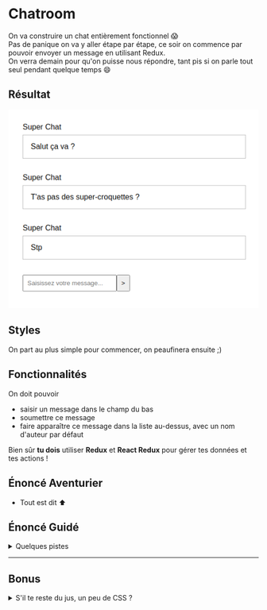 # Chatroom

On va construire un chat entièrement fonctionnel :scream:  
Pas de panique on va y aller étape par étape, ce soir on commence par pouvoir envoyer un message en utilisant Redux.  
On verra demain pour qu'on puisse nous répondre, tant pis si on parle tout seul pendant quelque temps :smile:

## Résultat

![résultat](./__docs/result.png)

## Styles

On part au plus simple pour commencer, on peaufinera ensuite ;)

## Fonctionnalités

On doit pouvoir

- saisir un message dans le champ du bas
- soumettre ce message
- faire apparaître ce message dans la liste au-dessus, avec un nom d'auteur par défaut

Bien sûr **tu dois** utiliser **Redux** et **React Redux** pour gérer tes données et tes actions !

## Énoncé Aventurier

- Tout est dit :arrow_up:

## Énoncé Guidé

<details>
  <summary>
    Quelques pistes
  </summary>

Objectif : construire la ChatRoom

## 1 - Découpage structure statique
Dans le composant racine on identifie les zones principales de l'appli

- on décrit un sous-composant `Form` pour le formulaire
- on décrit un sous-composant `MessageList` pour le listing des messages
- on décrit un sous-composant `Message` pour le contenu d'un seul message

## 2 - Props : configuration des composants via les props

Le composant `Message` ne va pas afficher toujours le même non d'auteur et le même contenu.
  - dans `MessageList` à l'instanciation des `Message` on passe une prop contenant un IMessage (un objet contenant les propriétés author et content)
  - dans `Message` le composant on récupère la prop, on la type et on s'en sert

## 3 - Store : détenteur de la vérité

- on installe Redux
- on crée le store, le gardien du state, pour cela aide-toi du code produit en cours dans le dossier `store`

<details><summary>Solution pour créer le store</summary>

  ```ts
  import { configureStore } from '@reduxjs/toolkit';
  import monReducer from 'chemin/vers/reducer';

  const store = configureStore({
    reducer: {
      chat: monReducer, // Je renseigne mon reducer
    },
  });
  export default store;
  
  // Je déduis le type `RootState` et `AppDispatch` depuis le store lui même
  export type RootState = ReturnType<typeof store.getState>;
  // Inferred type: {posts: PostsState, comments: CommentsState, users: UsersState}
  export type AppDispatch = typeof store.dispatch;
  ```

</details>

- on crée le reducer à fournir au store, pour le moment il ne gère aucune action, pour cela aide-toi du reducer codé en cours
- il nous faut la liste des messages initiaux dans le state initial
<details><summary>Solution pour créer le reducer</summary>

  ```js
  interface ReducerState {
    /*
      spécifier le type de notre state
    */
  }
  const initialState = {
    /* 
      ranger les messages initiaux dans le state
    */
  };
  const monReducer = createReducer(initialState, () => {
  });

  export default monReducer;
  ```

</details>

## 4 - Provider : diffuseur du store

Notre store est notre interface pour dialoguer avec le state, on le veut partout
- on installe React-Redux
- on instancie le composant `Provider` à la racine de notre application, on passe le composant racine en enfant du provider
- on importe le store pour la passer en prop au provider

## 5 - Lecture des messages

Le composant `Messages` veut ses messages qui sont en principe dans le state connu du store. 
- Récupère le tableau des messages avec le hook `useSelector` de react-redux.
- Fais un `map` sur le tableau récupéré pour afficher autant de composant `Message` qu'il y a de messages dans le tableau. Passe à chaque composant `Message` le contenu de chaque message en props.
- comme toujours va voir le code du jour pour retrouver comment utiliser `useSelector` ou aide toi de la [documentation](https://react-redux.js.org/api/hooks)
- n'hésite pas à créer les hooks customs pour gérer les types automatiquement ([documentation](https://react-redux.js.org/using-react-redux/usage-with-typescript#define-typed-hooks))

## 6 - Ajout d'un message
Notre application sait afficher correctement des messages, il faut maintenant pouvoir en ajouter, on prépare un **champ contrôlé** puis on gère la soumission du formulaire

### 6.1 - Input controlé
On fait en sorte que la `value` du champ de notre composant `Form` dépende du state

##### Controle en lecture
- on définit une valeur initiale dans notre state initial
- dans le composant Form, on la récupère avec `useSelector` et on s'en sert pour la `value` de l'input

##### Controle en écriture
- Ajoute un écouteur d'évènement `change` sur l'input
- Dans le handler on va vouloir dispatcher une action (émettre une intention) il nous faut donc la fonction dispatch et l'action : 
  - Dans le composant Form, récupère la fonction `dispatch` du store avec le hook `useDispatch` de react-redux.
  - Prépare l'**action** qui va bien, utilise un action creator généré grace à `createAction` de react-redux.

  - Quand l'intention est émise, plus qu'à la traduire dans les faits donc :
  - on ajoute un `case` dans notre reducer pour gérer le cas de cette action et décrire comment devra évoluer le state en fonction de l'action
  <details><summary>Un exemple ?</summary>

    ```js
      const monReducer = createReducer(initialState, (builder) => {
        builder
          .addCase(monActionAvecParams, (state, action) => {
            state.yeah = action.payload;
          });
      });
    ```

  </details>

### 6.2 - Ajout du message au submit

- Ajoute un écouteur d'évènement `submit` sur le formulaire
- Dans le handler on va vouloir dispatcher une action (émettre une intention) il nous faut donc la fonction dispatch et l'action : 
  - Normalement tu as déjà récupéré la fonction `dispatch` du store avec le hook `useDispatch` de react-redux à l'étape précédente.
  - Prépare l'**action** qui va bien, sert toi de `createAction` de react-redux pour fabriquer un action creator.

  - Quand l'intention est émise, plus qu'à la traduire dans les faits donc :
  - on ajoute un `case` dans notre reducer pour gérer le cas de cette action et décrire comment devra évoluer le state en fonction de l'action

</details>

---

## Bonus

<details>
  <summary>
    S'il te reste du jus, un peu de CSS ?
  </summary>

### On peaufine

Rapproche toi de la capture ci-dessous en retravaillant tes styles

![résultat](./__docs/bonus.png)